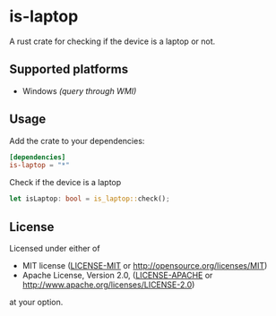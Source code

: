 # is-laptop

A rust crate for checking if the device is a laptop or not.

## Supported platforms

* Windows _(query through WMI)_

## Usage

Add the crate to your dependencies:

```toml
[dependencies]
is-laptop = "*"
```

Check if the device is a laptop

```rust
let isLaptop: bool = is_laptop::check();
```

## License

Licensed under either of

 * MIT license ([LICENSE-MIT](LICENSE-MIT) or http://opensource.org/licenses/MIT)
 * Apache License, Version 2.0, ([LICENSE-APACHE](LICENSE-APACHE) or http://www.apache.org/licenses/LICENSE-2.0)

at your option.
